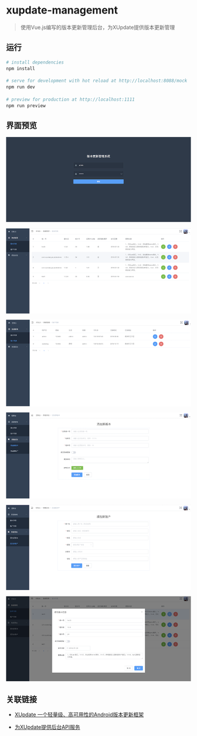 # xupdate-management

> 使用Vue.js编写的版本更新管理后台，为XUpdate提供版本更新管理

## 运行

``` bash
# install dependencies
npm install

# serve for development with hot reload at http://localhost:8088/mock
npm run dev

# preview for production at http://localhost:1111
npm run preview

```

## 界面预览

![](./art/1.png)

![](./art/2.png)

![](./art/3.png)

![](./art/4.png)

![](./art/5.png)

![](./art/6.png)

## 关联链接

* [XUpdate 一个轻量级、高可用性的Android版本更新框架](https://github.com/xuexiangjys/XUpdate)

* [为XUpdate提供后台API服务](https://github.com/xuexiangjys/XUpdateService)